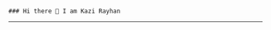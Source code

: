                                                                           ### Hi there 👋 I am Kazi Rayhan


<hr/>
